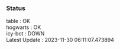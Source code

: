 ### Status


table : OK  
hogwarts : OK  
icy-bot : DOWN  
Latest Update : 2023-11-30 06:11:07.473894
